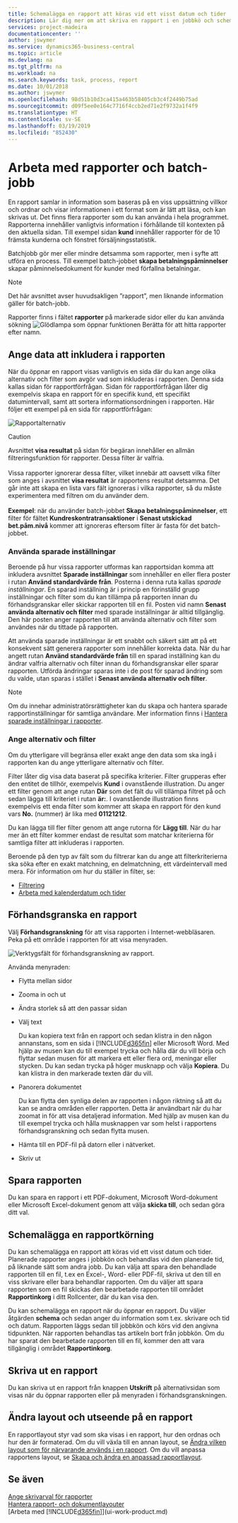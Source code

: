 ```yaml
---
title: Schemalägga en rapport att köras vid ett visst datum och tider | Microsoft Docs
description: Lär dig mer om att skriva en rapport i en jobbkö och schemalägga den att behandlas vid en viss tidpunkt.
services: project-madeira
documentationcenter: ''
author: jswymer
ms.service: dynamics365-business-central
ms.topic: article
ms.devlang: na
ms.tgt_pltfrm: na
ms.workload: na
ms.search.keywords: task, process, report
ms.date: 10/01/2018
ms.author: jswymer
ms.openlocfilehash: 98d51b10d3ca415a463b58405cb3c4f2449b75ad
ms.sourcegitcommit: d09f5ee0e164c7716f4ccb2ed71e2f9732a1f4f9
ms.translationtype: HT
ms.contentlocale: sv-SE
ms.lasthandoff: 03/19/2019
ms.locfileid: "852430"
---
```

# <a name="working-with-reports-and-batch-jobs"></a>Arbeta med rapporter och batch-jobb
En rapport samlar in information som baseras på en viss uppsättning villkor och ordnar och visar informationen i ett format som är lätt att läsa, och kan skrivas ut. Det finns flera rapporter som du kan använda i hela programmet. Rapporterna innehåller vanligtvis information i förhållande till kontexten på den aktuella sidan. Till exempel sidan **kund** innehåller rapporter för de 10 främsta kunderna och fönstret försäljningsstatistik.

Batchjobb gör mer eller mindre detsamma som rapporter, men i syfte att utföra en process. Till exempel batch-jobbet **skapa betalningspåminnelser** skapar påminnelsedokument för kunder med förfallna betalningar.  

> [!NOTE]
> Det här avsnittet avser huvudsakligen ”rapport”, men liknande information gäller för batch-jobb.

Rapporter finns i fältet **rapporter** på markerade sidor eller du kan använda sökning ![Glödlampa som öppnar funktionen Berätta](media/ui-search/search_small.png "Berätta vad du vill göra") för att hitta rapporter efter namn.


## <a name="specifying-the-data-to-include-in-the-report"></a>Ange data att inkludera i rapporten
När du öppnar en rapport visas vanligtvis en sida där du kan ange olika alternativ och filter som avgör vad som inkluderas i rapporten. Denna sida kallas sidan för rapportförfrågan. Sidan för rapportförfrågan låter dig exempelvis skapa en rapport för en specifik kund, ett specifikt datumintervall, samt att sortera informationsordningen i rapporten. Här följer ett exempel på en sida för rapportförfrågan:

![Rapportalternativ](media/report_options.png "Rapportalternativ")

> [!Caution]
> Avsnittet **visa resultat** på sidan för begäran innehåller en allmän filtreringsfunktion för rapporter. Dessa filter är valfria.<br /><br /> Vissa rapporter ignorerar dessa filter, vilket innebär att oavsett vilka filter som anges i avsnittet **visa resultat** är rapportens resultat detsamma. Det går inte att skapa en lista vars fält ignoreras i vilka rapporter, så du måste experimentera med filtren om du använder dem.<br /><br />
**Exempel**: när du använder batch-jobbet **Skapa betalningspåminnelser**, ett filter för fältet **Kundreskontratransaktioner** i **Senast utskickad bet.påm.nivå** kommer att ignoreras eftersom filter är fasta för det batch-jobbet.

### <a name="SavedSettings"></a>Använda sparade inställningar
Beroende på hur vissa rapporter utformas kan rapportsidan komma att inkludera avsnittet **Sparade inställningar** som innehåller en eller flera poster i rutan **Använd standardvärde från**. Posterna i denna ruta kallas *sparade inställningar*. En sparad inställning är i princip en förinställd grupp inställningar och filter som du kan tillämpa på rapporten innan du förhandsgranskar eller skickar rapporten till en fil. Posten vid namn **Senast använda alternativ och filter** med sparade inställningar är alltid tillgänglig. Den här posten anger rapporten till att använda alternativ och filter som användes när du tittade på rapporten.

Att använda sparade inställningar är ett snabbt och säkert sätt att på ett konsekvent sätt generera rapporter som innehåller korrekta data. När du har angett rutan **Använd standardvärde från** till en sparad inställning kan du ändrar valfria alternativ och filter innan du förhandsgranskar eller sparar rapporten. Utförda ändringar sparas inte i de post för sparad ändring som du valde, utan sparas i stället i **Senast använda alternativ och filter**.

>[!NOTE]
>Om du innehar administratörsrättigheter kan du skapa och hantera sparade rapportinställningar för samtliga användare. Mer information finns i [Hantera sparade inställningar i rapporter](reports-saving-reusing-settings.md).

### <a name="setting-options-and-filters"></a>Ange alternativ och filter
Om du ytterligare vill begränsa eller exakt ange den data som ska ingå i rapporten kan du ange ytterligare alternativ och filter.

Filter låter dig visa data baserat på specifika kriterier. Filter grupperas efter den entitet de tillhör, exempelvis **Kund** i ovanstående illustration. Du anger ett filter genom att ange rutan **Där** som det fält du vill tillämpa filtret på och sedan lägga till kriteriet i rutan **är:**. I ovanstående illustration finns exempelvis ett enda filter som kommer att skapa en rapport för den kund vars **No.** (nummer) är lika med **01121212**.

Du kan lägga till fler filter genom att ange rutorna för **Lägg till**. När du har mer än ett filter kommer endast de resultat som matchar kriterierna för samtliga filter att inkluderas i rapporten.

Beroende på den typ av fält som du filtrerar kan du ange att filterkriterierna ska söka efter en exakt matchning, en delmatchning, ett värdeintervall med mera. För information om hur du ställer in filter, se:
-   [Filtrering](ui-enter-criteria-filters.md#FilterCriteria)
-   [Arbeta med kalenderdatum och tider](ui-enter-date-ranges.md)

## <a name="previewing-a-report"></a>Förhandsgranska en rapport
Välj **Förhandsgranskning** för att visa rapporten i Internet-webbläsaren. Peka på ett område i rapporten för att visa menyraden.  

![Verktygsfält för förhandsgranskning av rapport](media/report_viewer.png "Verktygsfält för förhandsgranskning av rapport").

Använda menyraden:

-   Flytta mellan sidor
-   Zooma in och ut
-   Ändra storlek så att den passar sidan
-   Välj text

    Du kan kopiera text från en rapport och sedan klistra in den någon annanstans, som en sida i [!INCLUDE[d365fin](includes/d365fin_md.md)] eller Microsoft Word.  Med hjälp av musen kan du till exempel trycka och hålla där du vill börja och flyttar sedan musen för att markera ett eller flera ord, meningar eller stycken. Du kan sedan trycka på höger musknapp och välja **Kopiera**. Du kan klistra in den markerade texten där du vill.
-   Panorera dokumentet

    Du kan flytta den synliga delen av rapporten i någon riktning så att du kan se andra områden eller rapporten. Detta är användbart när du har zoomat in för att visa detaljerad information.  Med hjälp av musen kan du till exempel trycka och hålla musknappen var som helst i rapportens förhandsgranskning och sedan flytta musen.

-   Hämta till en PDF-fil på datorn eller i nätverket.
-   Skriv ut


## <a name="saving-a-report"></a>Spara rapporten
Du kan spara en rapport i ett PDF-dokument, Microsoft Word-dokument eller Microsoft Excel-dokument genom att välja **skicka till**, och sedan göra ditt val.

## <a name="ScheduleReport"></a> Schemalägga en rapportkörning
Du kan schemalägga en rapport att köras vid ett visst datum och tider. Planerade rapporter anges i jobbkön och behandlas vid den planerade tid, på liknande sätt som andra jobb. Du kan välja att spara den behandlade rapporten till en fil, t.ex en Excel-, Word- eller PDF-fil, skriva ut den till en viss skrivare eller bara behandlar rapporten. Om du väljer att spara rapporten som en fil skickas den bearbetade rapporten till området **Rapportinkorg** i ditt Rollcenter, där du kan visa den.

Du kan schemalägga en rapport när du öppnar en rapport. Du väljer åtgärden **schema** och sedan anger du information som t.ex. skrivare och tid och datum. Rapporten läggs sedan till jobbkön och körs vid den angivna tidpunkten. När rapporten behandlas tas artikeln bort från jobbkön. Om du har sparat den bearbetade rapporten till en fil, kommer den att vara tillgänglig i området **Rapportinkorg**.

## <a name="PrintReport"></a>Skriva ut en rapport
Du kan skriva ut en rapport från knappen **Utskrift** på alternativsidan som visas när du öppnar rapporten eller på menyraden i förhandsgranskningen.

## <a name="changing-the-layout-and-look-of-a-report"></a>Ändra layout och utseende på en rapport
En rapportlayout styr vad som ska visas i en rapport, hur den ordnas och hur den är formaterad. Om du vill växla till en annan layout, se [Ändra vilken layout som för närvarande används i en rapport](ui-how-change-layout-currently-used-report.md). Om du vill anpassa rapportens layout, se [Skapa och ändra en anpassad rapportlayout](ui-how-create-custom-report-layout.md).

## <a name="see-also"></a>Se även
[Ange skrivarval för rapporter](ui-specify-printer-selection-reports.md)  
[Hantera rapport- och dokumentlayouter](ui-manage-report-layouts.md)  
[Arbeta med [!INCLUDE[d365fin](includes/d365fin_md.md)]](ui-work-product.md)
